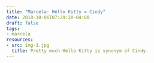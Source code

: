 ```yaml
---
title: "Marcela: Hello Kitty = Cindy"
date: 2018-10-06T07:29:28-04:00
draft: false
tags:
- marcela
resources:
- src: img-1.jpg
  title: Pretty much Hello Kitty is synonym of Cindy.
---
```

